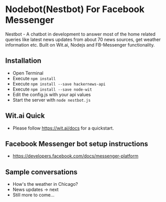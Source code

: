 # Nodebot(Nestbot) For Facebook Messenger
Nestbot - A chatbot in development to answer most of the home related queries like latest news updates from about 70 news sources, get weather information etc. Built on Wit.ai, Nodejs and FB-Messenger functionality.

## Installation
* Open Terminal
* Execute `npm install` 
* Execute `npm install --save hackernews-api` 
* Execute `npm install --save node-wit` 
* Edit the config.js with your api values
* Start the server with `node nestbot.js`

## Wit.ai Quick
* Please follow https://wit.ai/docs for a quickstart.

## Facebook Messenger bot setup instructions
* https://developers.facebook.com/docs/messenger-platform

## Sample conversations
* How's the weather in Chicago?
* News updates -> next
* Still more to come...

